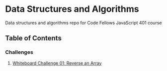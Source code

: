 # Data Structures and Algorithms

Data structures and algorithms repo for Code Fellows JavaScript 401 course

## Table of Contents

### Challenges

1. [Whiteboard Challenge 01: Reverse an Array](/code-challenges/401/arrayReverse/README.md "Whiteboard Challenge 01: Reverse an Array")
